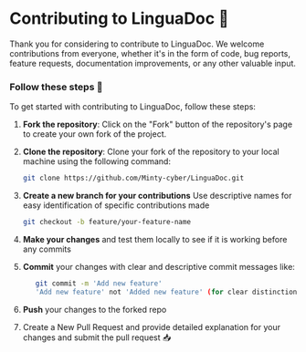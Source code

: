 # Contributing to LinguaDoc 🤝

Thank you for considering to contribute to LinguaDoc. We welcome contributions from everyone, whether it's in the form of code, bug reports, feature requests, documentation improvements, or any other valuable input.

### Follow these steps :rocket:
To get started with contributing to LinguaDoc, follow these steps:

1. **Fork the repository**: Click on the "Fork" button of the repository's page to create your own fork of the project. 

2. **Clone the repository**: Clone your fork of the repository to your local machine using the following command:
   ```bash
   git clone https://github.com/Minty-cyber/LinguaDoc.git
   
3. **Create a new branch for your contributions** Use descriptive names for easy identification of specific contributions made
   ```bash
   git checkout -b feature/your-feature-name
   
4. **Make your changes** and test them locally to see if it is working before any commits

5. **Commit** your changes with clear and descriptive commit messages like:
   ```sh
      git commit -m 'Add new feature'
      'Add new feature' not 'Added new feature' (for clear distinction)
   ```
6. **Push** your changes to the forked repo 

7. Create a New Pull Request and provide detailed explanation for your changes and submit the pull request 📥
